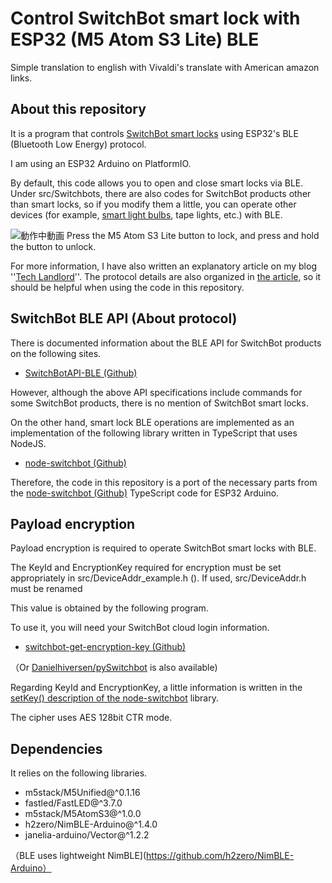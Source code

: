 # Control SwitchBot smart lock with ESP32 (M5 Atom S3 Lite) BLE
Simple translation to english with Vivaldi's translate with American amazon links.
## About this repository
It is a program that controls [SwitchBot smart locks](https://www.amazon.com/SwitchBot-Electronic-Deadbolt-Existing-Vacation/dp/B09Z6WCL6P) using ESP32's BLE (Bluetooth Low Energy) protocol.

I am using an ESP32 Arduino on PlatformIO.

By default, this code allows you to open and close smart locks via BLE.  Under src/Switchbots, there are also codes for SwitchBot products other than smart locks, so if you modify them a little, you can operate other devices (for example, [smart light bulbs](https://us.switch-bot.com/products/switchbot-color-bulb?variant=43179775492329), tape lights, etc.) with BLE.

![動作中動画](https://tech-landlord.com/wp-content/uploads/2024/10/SwitchBot-M5-lock.gif)
Press the M5 Atom S3 Lite button to lock, and press and hold the button to unlock.

For more information, I have also written an explanatory article on my blog ''[Tech Landlord](https://tech-landlord.com)''. The protocol details are also organized in [the article](https://tech-landlord.com/articles/switchbot-smartlock-with-ble-api-explaining-protocol-esp32-m5-atoms3), so it should be helpful when using the code in this repository.

## SwitchBot BLE API (About protocol)

There is documented information about the BLE API for SwitchBot products on the following sites.

* [SwitchBotAPI-BLE (Github)](https://github.com/OpenWonderLabs/SwitchBotAPI-BLE)

However, although the above API specifications include commands for some SwitchBot products, there is no mention of SwitchBot smart locks.

On the other hand, smart lock BLE operations are implemented as an implementation of the following library written in TypeScript that uses NodeJS.

* [node-switchbot (Github)](https://github.com/OpenWonderLabs/node-switchbot)

Therefore, the code in this repository is a port of the necessary parts from the [node-switchbot (Github)](https://github.com/OpenWonderLabs/node-switchbot) TypeScript code for ESP32 Arduino.


## Payload encryption

Payload encryption is required to operate SwitchBot smart locks with BLE.

The KeyId and EncryptionKey required for encryption must be set appropriately in src/DeviceAddr_example.h (). If used, src/DeviceAddr.h must be renamed

This value is obtained by the following program.

To use it, you will need your SwitchBot cloud login information.

* [switchbot-get-encryption-key (Github)](
https://github.com/shizuka-na-kazushi/switchbot-get-encryption-key)

（Or [Danielhiversen/pySwitchbot](https://github.com/Danielhiversen/pySwitchbot/tree/master?tab=readme-ov-file#obtaining-locks-encryption-key) is also available)

Regarding KeyId and EncryptionKey, a little information is written in the [setKey() description of the node-switchbot](https://github.com/OpenWonderLabs/node-switchbot?tab=readme-ov-file#setkey-method) library.

The cipher uses AES 128bit CTR mode.

## Dependencies

It relies on the following libraries.

* m5stack/M5Unified@^0.1.16
* fastled/FastLED@^3.7.0
* m5stack/M5AtomS3@^1.0.0
* h2zero/NimBLE-Arduino@^1.4.0
* janelia-arduino/Vector@^1.2.2

（BLE uses lightweight NimBLE](https://github.com/h2zero/NimBLE-Arduino）

